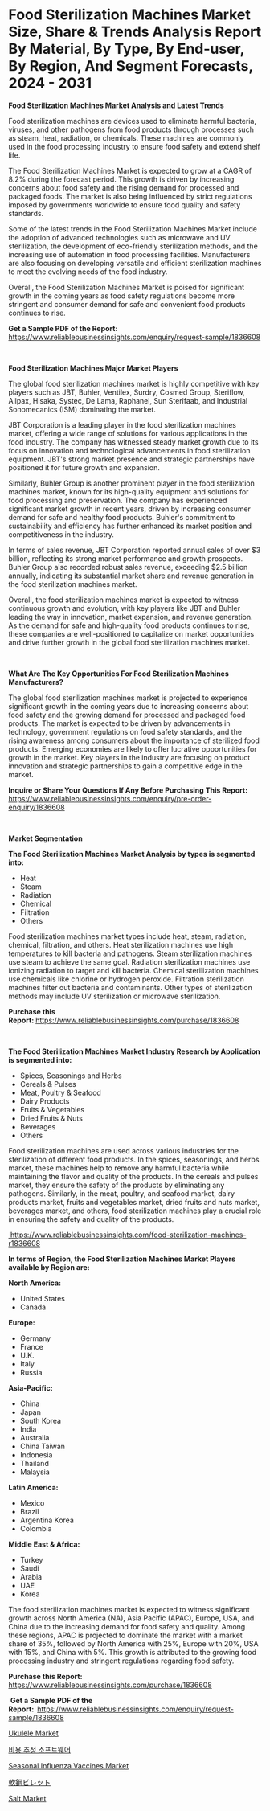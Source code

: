 <p><h1>Food Sterilization Machines Market Size, Share & Trends Analysis Report By Material, By Type, By End-user, By Region, And Segment Forecasts, 2024 - 2031</h1></p><p><strong>Food Sterilization Machines Market Analysis and Latest Trends</strong></p>
<p><p>Food sterilization machines are devices used to eliminate harmful bacteria, viruses, and other pathogens from food products through processes such as steam, heat, radiation, or chemicals. These machines are commonly used in the food processing industry to ensure food safety and extend shelf life.</p><p>The Food Sterilization Machines Market is expected to grow at a CAGR of 8.2% during the forecast period. This growth is driven by increasing concerns about food safety and the rising demand for processed and packaged foods. The market is also being influenced by strict regulations imposed by governments worldwide to ensure food quality and safety standards.</p><p>Some of the latest trends in the Food Sterilization Machines Market include the adoption of advanced technologies such as microwave and UV sterilization, the development of eco-friendly sterilization methods, and the increasing use of automation in food processing facilities. Manufacturers are also focusing on developing versatile and efficient sterilization machines to meet the evolving needs of the food industry.</p><p>Overall, the Food Sterilization Machines Market is poised for significant growth in the coming years as food safety regulations become more stringent and consumer demand for safe and convenient food products continues to rise.</p></p>
<p><strong>Get a Sample PDF of the Report:&nbsp;</strong> <a href="https://www.reliablebusinessinsights.com/enquiry/request-sample/1836608">https://www.reliablebusinessinsights.com/enquiry/request-sample/1836608</a></p>
<p>&nbsp;</p>
<p><strong>Food Sterilization Machines Major Market Players</strong></p>
<p><p>The global food sterilization machines market is highly competitive with key players such as JBT, Buhler, Ventilex, Surdry, Cosmed Group, Steriflow, Allpax, Hisaka, Systec, De Lama, Raphanel, Sun Sterifaab, and Industrial Sonomecanics (ISM) dominating the market.</p><p>JBT Corporation is a leading player in the food sterilization machines market, offering a wide range of solutions for various applications in the food industry. The company has witnessed steady market growth due to its focus on innovation and technological advancements in food sterilization equipment. JBT's strong market presence and strategic partnerships have positioned it for future growth and expansion.</p><p>Similarly, Buhler Group is another prominent player in the food sterilization machines market, known for its high-quality equipment and solutions for food processing and preservation. The company has experienced significant market growth in recent years, driven by increasing consumer demand for safe and healthy food products. Buhler's commitment to sustainability and efficiency has further enhanced its market position and competitiveness in the industry.</p><p>In terms of sales revenue, JBT Corporation reported annual sales of over $3 billion, reflecting its strong market performance and growth prospects. Buhler Group also recorded robust sales revenue, exceeding $2.5 billion annually, indicating its substantial market share and revenue generation in the food sterilization machines market.</p><p>Overall, the food sterilization machines market is expected to witness continuous growth and evolution, with key players like JBT and Buhler leading the way in innovation, market expansion, and revenue generation. As the demand for safe and high-quality food products continues to rise, these companies are well-positioned to capitalize on market opportunities and drive further growth in the global food sterilization machines market.</p></p>
<p>&nbsp;</p>
<p><strong>What Are The Key Opportunities For Food Sterilization Machines Manufacturers?</strong></p>
<p><p>The global food sterilization machines market is projected to experience significant growth in the coming years due to increasing concerns about food safety and the growing demand for processed and packaged food products. The market is expected to be driven by advancements in technology, government regulations on food safety standards, and the rising awareness among consumers about the importance of sterilized food products. Emerging economies are likely to offer lucrative opportunities for growth in the market. Key players in the industry are focusing on product innovation and strategic partnerships to gain a competitive edge in the market.</p></p>
<p><strong>Inquire or Share Your Questions If Any Before Purchasing This Report:</strong> <a href="https://www.reliablebusinessinsights.com/enquiry/pre-order-enquiry/1836608">https://www.reliablebusinessinsights.com/enquiry/pre-order-enquiry/1836608</a></p>
<p>&nbsp;</p>
<p><strong>Market Segmentation</strong></p>
<p><strong>The Food Sterilization Machines Market Analysis by types is segmented into:</strong></p>
<p><ul><li>Heat</li><li>Steam</li><li>Radiation</li><li>Chemical</li><li>Filtration</li><li>Others</li></ul></p>
<p><p>Food sterilization machines market types include heat, steam, radiation, chemical, filtration, and others. Heat sterilization machines use high temperatures to kill bacteria and pathogens. Steam sterilization machines use steam to achieve the same goal. Radiation sterilization machines use ionizing radiation to target and kill bacteria. Chemical sterilization machines use chemicals like chlorine or hydrogen peroxide. Filtration sterilization machines filter out bacteria and contaminants. Other types of sterilization methods may include UV sterilization or microwave sterilization.</p></p>
<p><strong>Purchase this Report:&nbsp;</strong><a href="https://www.reliablebusinessinsights.com/purchase/1836608">https://www.reliablebusinessinsights.com/purchase/1836608</a></p>
<p>&nbsp;</p>
<p><strong>The Food Sterilization Machines Market Industry Research by Application is segmented into:</strong></p>
<p><ul><li>Spices, Seasonings and Herbs</li><li>Cereals & Pulses</li><li>Meat, Poultry & Seafood</li><li>Dairy Products</li><li>Fruits & Vegetables</li><li>Dried Fruits & Nuts</li><li>Beverages</li><li>Others</li></ul></p>
<p><p>Food sterilization machines are used across various industries for the sterilization of different food products. In the spices, seasonings, and herbs market, these machines help to remove any harmful bacteria while maintaining the flavor and quality of the products. In the cereals and pulses market, they ensure the safety of the products by eliminating any pathogens. Similarly, in the meat, poultry, and seafood market, dairy products market, fruits and vegetables market, dried fruits and nuts market, beverages market, and others, food sterilization machines play a crucial role in ensuring the safety and quality of the products.</p></p>
<p><a href="https://www.reliablebusinessinsights.com/food-sterilization-machines-r1836608">&nbsp;https://www.reliablebusinessinsights.com/food-sterilization-machines-r1836608</a></p>
<p><strong>In terms of Region, the Food Sterilization Machines Market Players available by Region are:</strong></p>
<p>
    <p> <strong> North America: </strong>
        <ul>
            <li>United States</li>
            <li>Canada</li>
        </ul>
        </p> 
    <p> <strong> Europe: </strong>
        <ul>
            <li>Germany</li>
            <li>France</li>
            <li>U.K.</li>
            <li>Italy</li>
            <li>Russia</li>
        </ul>
        </p> 
    <p> <strong> Asia-Pacific: </strong>
        <ul>
            <li>China</li>
            <li>Japan</li>
            <li>South Korea</li>
            <li>India</li>
            <li>Australia</li>
            <li>China Taiwan</li>
            <li>Indonesia</li>
            <li>Thailand</li>
            <li>Malaysia</li>
        </ul>
        </p> 
    <p> <strong> Latin America: </strong>
        <ul>
            <li>Mexico</li>
            <li>Brazil</li>
            <li>Argentina Korea</li>
            <li>Colombia</li>
        </ul>
        </p> 
    <p> <strong> Middle East & Africa: </strong>
        <ul>
            <li>Turkey</li>
            <li>Saudi</li>
            <li>Arabia</li>
            <li>UAE</li>
            <li>Korea</li>
        </ul>
    </p>
    </p>
<p><p>The food sterilization machines market is expected to witness significant growth across North America (NA), Asia Pacific (APAC), Europe, USA, and China due to the increasing demand for food safety and quality. Among these regions, APAC is projected to dominate the market with a market share of 35%, followed by North America with 25%, Europe with 20%, USA with 15%, and China with 5%. This growth is attributed to the growing food processing industry and stringent regulations regarding food safety.</p></p>
<p><strong>Purchase this Report: </strong><a href="https://www.reliablebusinessinsights.com/purchase/1836608">https://www.reliablebusinessinsights.com/purchase/1836608</a></p>
<p>&nbsp;<strong>Get a Sample PDF of the Report:&nbsp;&nbsp;</strong><a href="https://www.reliablebusinessinsights.com/enquiry/request-sample/1836608">https://www.reliablebusinessinsights.com/enquiry/request-sample/1836608</a></p>
<p><strong></strong></p>
<p><p><a href="https://www.linkedin.com/pulse/ukulele-market-share-new-trends-analysis-its-type-application-3i0ve">Ukulele Market</a></p><p><a href="https://medium.com/@jomosley1999/%EB%B9%84%EC%9A%A9-%EC%B6%94%EC%A0%95-%EC%86%8C%ED%94%84%ED%8A%B8%EC%9B%A8%EC%96%B4-%EC%8B%9C%EC%9E%A5-%EC%84%B1%EA%B3%B5%EC%A0%81%EC%9D%B8-%EB%B9%84%EC%A6%88%EB%8B%88%EC%8A%A4-%EC%A0%84%EB%9E%B5%EC%9D%84-%EC%9C%84%ED%95%9C-%ED%95%B5%EC%8B%AC-2031%EB%85%84%EA%B9%8C%EC%A7%80-%EC%98%88%EC%B8%A1-d12a3931805c">비용 추정 소프트웨어</a></p><p><a href="https://github.com/brenzgnarento/Market-Research-Report-List-3/blob/main/seasonal-influenza-vaccines-market.md">Seasonal Influenza Vaccines Market</a></p><p><a href="https://medium.com/@harmonybogan1944/%E3%83%9E%E3%82%A4%E3%83%AB%E3%83%89%E3%82%B9%E3%83%81%E3%83%BC%E3%83%AB%E3%83%93%E3%83%AC%E3%83%83%E3%83%88%E5%B8%82%E5%A0%B4%E8%A6%8F%E6%A8%A1-cagr-%E3%83%88%E3%83%AC%E3%83%B3%E3%83%89-2024%E5%B9%B4-2030%E5%B9%B4-b62fecebe9fe">軟鋼ビレット</a></p><p><a href="https://www.linkedin.com/pulse/global-salt-market-size-expected-reach-cagr-145-report-covers-v6eff">Salt Market</a></p></p>
